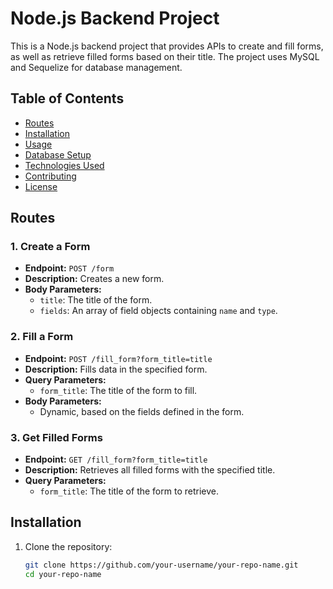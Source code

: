 # Node.js Backend Project

This is a Node.js backend project that provides APIs to create and fill forms, as well as retrieve filled forms based on their title. The project uses MySQL and Sequelize for database management.

## Table of Contents

- [Routes](#routes)
- [Installation](#installation)
- [Usage](#usage)
- [Database Setup](#database-setup)
- [Technologies Used](#technologies-used)
- [Contributing](#contributing)
- [License](#license)

## Routes

### 1. Create a Form
- **Endpoint:** `POST /form`
- **Description:** Creates a new form.
- **Body Parameters:**
  - `title`: The title of the form.
  - `fields`: An array of field objects containing `name` and `type`.

### 2. Fill a Form
- **Endpoint:** `POST /fill_form?form_title=title`
- **Description:** Fills data in the specified form.
- **Query Parameters:**
  - `form_title`: The title of the form to fill.
- **Body Parameters:**
  - Dynamic, based on the fields defined in the form.

### 3. Get Filled Forms
- **Endpoint:** `GET /fill_form?form_title=title`
- **Description:** Retrieves all filled forms with the specified title.
- **Query Parameters:**
  - `form_title`: The title of the form to retrieve.

## Installation

1. Clone the repository:
   ```bash
   git clone https://github.com/your-username/your-repo-name.git
   cd your-repo-name
